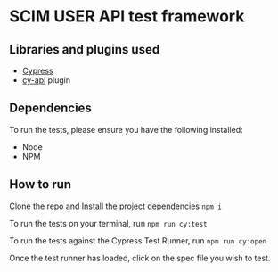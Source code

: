 # SCIM USER API test framework

## Libraries and plugins used

- [Cypress](https://www.cypress.io/)
- [cy-api](https://github.com/bahmutov/cy-api) plugin

## Dependencies

To run the tests, please ensure you have the following installed:

- Node
- NPM

## How to run

Clone the repo and Install the project dependencies
`npm i`

To run the tests on your terminal, run
`npm run cy:test`

To run the tests against the Cypress Test Runner, run
`npm run cy:open`

Once the test runner has loaded, click on the spec file you wish to test.
